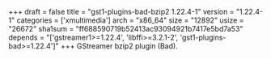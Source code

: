 +++
draft = false
title = "gst1-plugins-bad-bzip2 1.22.4-1"
version = "1.22.4-1"
categories = ['xmultimedia']
arch = "x86_64"
size = "12892"
usize = "26672"
sha1sum = "ff688590719b52413ac93094921b7417e5bd7a53"
depends = "['gstreamer1>=1.22.4', 'libffi>=3.2.1-2', 'gst1-plugins-bad>=1.22.4']"
+++
GStreamer bzip2 plugin (Bad).
